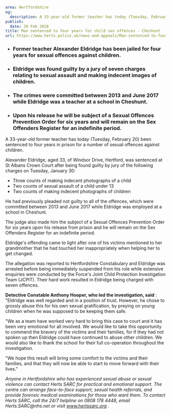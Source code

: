 ```yaml
area: Hertfordshire
og:
  description: A 33-year-old former teacher has today (Tuesday, February 20) been sentenced to four years in prison for a number of sexual offences against children.
publish:
  date: 20 Feb 2018
title: Man sentenced to four years for child sex offences - Cheshunt
url: https://www.herts.police.uk/news-and-appeals/Man-sentenced-to-four-years-for-child-sex-offences-Cheshunt-1664
```

* ### Former teacher Alexander Eldridge has been jailed for four years for sexual offences against children.

 * ### Eldridge was found guilty by a jury of seven charges relating to sexual assault and making indecent images of children.

 * ### The crimes were committed between 2013 and June 2017 while Eldridge was a teacher at a school in Cheshunt.

 * ### Upon his release he will be subject of a Sexual Offences Prevention Order for six years and will remain on the Sex Offenders Register for an indefinite period.

A 33-year-old former teacher has today (Tuesday, February 20) been sentenced to four years in prison for a number of sexual offences against children.

Alexander Eldridge, aged 33, of Windsor Drive, Hertford, was sentenced at St Albans Crown Court after being found guilty by jury of the following charges on Tuesday, January 30:

 * Three counts of making indecent photographs of a child
 * Two counts of sexual assault of a child under 13
 * Two counts of making indecent photographs of children

He had previously pleaded not guilty to all of the offences, which were committed between 2013 and June 2017 while Eldridge was employed at a school in Cheshunt.

The judge also made him the subject of a Sexual Offences Prevention Order for six years upon his release from prison and he will remain on the Sex Offenders Register for an indefinite period.

Eldridge's offending came to light after one of his victims mentioned to her grandmother that he had touched her inappropriately when helping her to get changed.

The allegation was reported to Hertfordshire Constabulary and Eldridge was arrested before being immediately suspended from his role while extensive enquiries were conducted by the Force's Joint Child Protection Investigation Team (JCPIT). Their hard work resulted in Eldridge being charged with seven offences.

**Detective Constable Anthony Hooper, who led the investigation, said** : "Eldridge was well regarded and in a position of trust. However, he chose to grossly abuse this for his own sexual gratification, by preying on young children when he was supposed to be keeping them safe.

"We as a team have worked very hard to bring this case to court and it has been very emotional for all involved. We would like to take this opportunity to commend the bravery of the victims and their families, for if they had not spoken up then Eldridge could have continued to abuse other children. We would also like to thank the school for their full co-operation throughout the investigation.

"We hope this result will bring some comfort to the victims and their families, and that they will now be able to start to move forward with their lives."

_Anyone in Hertfordshire who has experienced sexual abuse or sexual violence can contact Herts SARC for practical and emotional support. The centre can arrange face-to-face support, sexual health referrals, and provide forensic medical examinations for those who want them. To contact Herts SARC, call the 24/7 helpline on 0808 178 4448, email_ _Herts.SARC@nhs.net_ _or visit_ _www.hertssarc.org_ _._
